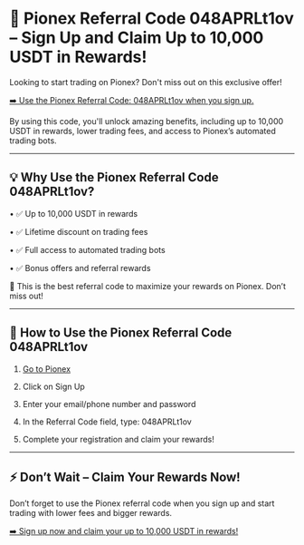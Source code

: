<h1>🚀 Pionex Referral Code 048APRLt1ov – Sign Up and Claim Up to 10,000 USDT in Rewards!</h1>

Looking to start trading on Pionex? Don't miss out on this exclusive offer!

<a href="https://www.pionex.com/signUp?r=048APRLt1ov">➡️ Use the Pionex Referral Code: 048APRLt1ov when you sign up.</a>

By using this code, you'll unlock amazing benefits, including up to 10,000 USDT in rewards, lower trading fees, and access to Pionex’s automated trading bots.
________________________________________
<h2>💡 Why Use the Pionex Referral Code 048APRLt1ov?</h2>

•	✅ Up to 10,000 USDT in rewards

•	✅ Lifetime discount on trading fees

•	✅ Full access to automated trading bots

•	✅ Bonus offers and referral rewards

🎯 This is the best referral code to maximize your rewards on Pionex. Don’t miss out!
________________________________________
<h2>📝 How to Use the Pionex Referral Code 048APRLt1ov</h2>

1.	<a href="https://www.pionex.com/signUp?r=048APRLt1ov">Go to Pionex</a>

2.	Click on Sign Up

3.	Enter your email/phone number and password

4.	In the Referral Code field, type: 048APRLt1ov

5.	Complete your registration and claim your rewards!
________________________________________
<h2>⚡ Don’t Wait – Claim Your Rewards Now!</h2>

Don’t forget to use the Pionex referral code when you sign up and start trading with lower fees and bigger rewards.

<a href="https://www.pionex.com/signUp?r=048APRLt1ov">➡️ Sign up now and claim your up to 10,000 USDT in rewards!</a>
